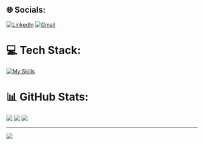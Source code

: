 
## 🌐 Socials:
[![LinkedIn](https://skillicons.dev/icons?i=linkedin)]([https://linkedin.com/in/edris-moaven-ghafouri](https://linkedin.com/comm/mynetwork/discovery-see-all?usecase=PEOPLE_FOLLOWS&followMember=sobhan-moaven-ghafouri))
[![Gmail](https://skillicons.dev/icons?i=gmail)](mailto:sobhanmoavenghafouri@gmail.com)


# 💻 Tech Stack:
[![My Skills](https://skillicons.dev/icons?i=dotnet,cs,mongodb,postgres,mysql,redis,rabbitmq,docker,azure,prometheus,grafana,git,rider,visualstudio,go,sqlite,postman,bootstrap,html,angular,css,js,gitlab,github&perline=8)](https://skillicons.dev)

# 📊 GitHub Stats:
![](https://github-readme-stats.vercel.app/api?username=edrisym&theme=dark&hide_border=false&include_all_commits=false&count_private=false)
![](https://github-readme-streak-stats.herokuapp.com/?user=edrisym&theme=dark&hide_border=false)
![](https://github-readme-stats.vercel.app/api/top-langs/?username=edrisym&theme=dark&hide_border=false&include_all_commits=false&count_private=false&layout=compact)

---
[![](https://visitcount.itsvg.in/api?id=edrisym&icon=6&color=1)](https://visitcount.itsvg.in)

<!-- Proudly created with GPRM ( https://gprm.itsvg.in ) -->
